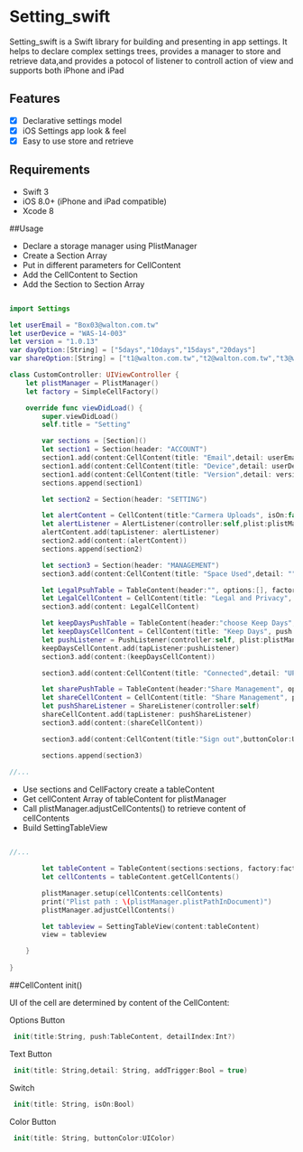# Setting_swift

Setting_swift is a Swift library for building and presenting in app settings. It helps to declare complex settings trees, provides a manager to store and retrieve data,and  provides a potocol of listener to controll action of view
and supports both iPhone and iPad

## Features

- [x] Declarative settings model
- [x] iOS Settings app look & feel
- [x] Easy to use store and retrieve

## Requirements
- Swift 3
- iOS 8.0+ (iPhone and iPad compatible)
- Xcode 8

##Usage

- Declare a storage manager using PlistManager
- Create a Section Array
- Put in different parameters for CellContent
- Add the CellContent to Section
- Add the Section to Section Array

```swift

import Settings

let userEmail = "Box03@walton.com.tw"
let userDevice = "WAS-14-003"
let version = "1.0.13"
var dayOption:[String] = ["5days","10days","15days","20days"]
var shareOption:[String] = ["t1@walton.com.tw","t2@walton.com.tw","t3@walton.com.tw","t4@walton.com.tw"]

class CustomController: UIViewController {
    let plistManager = PlistManager()
    let factory = SimpleCellFactory()

    override func viewDidLoad() {
        super.viewDidLoad()
        self.title = "Setting"

        var sections = [Section]()
        let section1 = Section(header: "ACCOUNT")
        section1.add(content:CellContent(title: "Email",detail: userEmail))
        section1.add(content:CellContent(title: "Device",detail: userDevice))
        section1.add(content:CellContent(title: "Version",detail: version))
        sections.append(section1)

        let section2 = Section(header: "SETTING")

        let alertContent = CellContent(title:"Carmera Uploads", isOn:false)
        let alertListener = AlertListener(controller:self,plist:plistManager)
        alertContent.add(tapListener: alertListener)
        section2.add(content:(alertContent))
        sections.append(section2)

        let section3 = Section(header: "MANAGEMENT")
        section3.add(content:CellContent(title: "Space Used",detail: ""))

        let LegalPsuhTable = TableContent(header:"", options:[], factory:factory)
        let LegalCellContent = CellContent(title: "Legal and Privacy", push:LegalPsuhTable, detailIndex:nil)
        section3.add(content: LegalCellContent)

        let keepDaysPushTable = TableContent(header:"choose Keep Days", options:dayOption, factory:factory, delegate: TickTableDelegate())
        let keepDaysCellContent = CellContent(title: "Keep Days", push:keepDaysPushTable, detailIndex:0)
        let pushListener = PushListener(controller:self, plist:plistManager)
        keepDaysCellContent.add(tapListener:pushListener)
        section3.add(content:(keepDaysCellContent))

        section3.add(content:CellContent(title: "Connected",detail: "UPnP"))

        let sharePushTable = TableContent(header:"Share Management", options:shareOption, factory:factory)
        let shareCellContent = CellContent(title: "Share Management", push:sharePushTable, detailIndex:nil)
        let pushShareListener = ShareListener(controller:self)
        shareCellContent.add(tapListener: pushShareListener)
        section3.add(content:(shareCellContent))

        section3.add(content:CellContent(title:"Sign out",buttonColor:UIColor(red: 0.8, green: 0.5, blue: 0.5, alpha: 1)))

        sections.append(section3)
        
//...

```

- Use sections and CellFactory create a tableContent
- Get cellContent Array of tableContent for plistManager
- Call plistManager.adjustCellContents() to retrieve content of cellContents 
- Build SettingTableView

```swift

//...

        let tableContent = TableContent(sections:sections, factory:factory)
        let cellContents = tableContent.getCellContents()

        plistManager.setup(cellContents:cellContents)
        print("Plist path : \(plistManager.plistPathInDocument)")
        plistManager.adjustCellContents()

        let tableview = SettingTableView(content:tableContent)
        view = tableview

    }
    
}

```

##CellContent init()

UI of the cell are determined by content of the CellContent:


Options Button
```swift
 init(title:String, push:TableContent, detailIndex:Int?)
```
Text Button
```swift
 init(title: String,detail: String, addTrigger:Bool = true)
```
Switch
```swift
 init(title: String, isOn:Bool)
```
Color Button
```swift
 init(title: String, buttonColor:UIColor)
```



